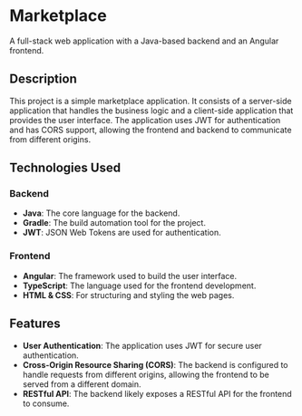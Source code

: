 # Marketplace

A full-stack web application with a Java-based backend and an Angular frontend.

## Description

This project is a simple marketplace application. It consists of a server-side application that handles the business logic and a client-side application that provides the user interface. The application uses JWT for authentication and has CORS support, allowing the frontend and backend to communicate from different origins.

## Technologies Used

### Backend

*   **Java**: The core language for the backend.
*   **Gradle**: The build automation tool for the project.
*   **JWT**: JSON Web Tokens are used for authentication.

### Frontend

*   **Angular**: The framework used to build the user interface.
*   **TypeScript**: The language used for the frontend development.
*   **HTML & CSS**: For structuring and styling the web pages.

## Features

*   **User Authentication**: The application uses JWT for secure user authentication.
*   **Cross-Origin Resource Sharing (CORS)**: The backend is configured to handle requests from different origins, allowing the frontend to be served from a different domain.
*   **RESTful API**: The backend likely exposes a RESTful API for the frontend to consume.
